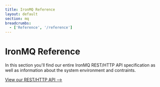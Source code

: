 ```yaml
---
title: IronMQ Reference
layout: default
section: mq
breadcrumbs:
  - ['Reference', '/reference']
---
```


# IronMQ Reference

In this section you'll find our entire IronMQ REST/HTTP API specification as well as information about the system
environment and contraints.


<a href="/mq/reference/api" class="next_item">View our REST/HTTP API --></a><br clear="all" />
